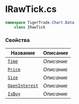 
# IRawTick.cs
```csharp
namespace TigerTrade.Chart.Data  
    class IRawTick
```

### Свойства
| Название | Описание |
| --- | --- |
| [`Time`](./Свойства/Time.md) | *Описание* |
| [`Price`](./Свойства/Price.md) | *Описание* |
| [`Size`](./Свойства/Size.md) | *Описание* |
| [`OpenInterest`](./Свойства/OpenInterest.md) | *Описание* |
| [`IsBuy`](./Свойства/IsBuy.md) | *Описание* |

